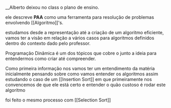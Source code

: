 __Alberto deixou no class o plano de ensino.

ele descreve __PAA__ como uma ferramenta para resolução de problemas envolvendo 
[[Algoritmo]]'s.

estudamos desde a representação até a criação de um algoritmo eficiente,
vamos ter a visão em relação a vários casos  para algoritmos definidos dentro do contexto dado pelo professor.

Programação Dinâmica é um dos tópicos que cobre o junto a ideia para entendermos como criar até compreender.

Como primeira informação nos vamos ter um entendimento da matéria inicialmente pensando sobre como vamos entender os algoritmos assim estudando o caso de um [[Insertion Sort]] em que primeiramente nos convencemos de que ele está certo e entender o quão custoso é rodar este algoritmo 

foi feito o mesmo processo com [[Selection Sort]]

